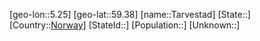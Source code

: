 ﻿---
location: [59.38,5.25]
type: City
tags:
- geo/City


SpocWebEntityId: 34772
isDeleted: false
confidential: public

---
[geo-lon::5.25]
[geo-lat::59.38]
[name::Tarvestad]
[State::]
[Country::[Norway](geo/Continent/Europe/Norway.md)]
[StateId::]
[Population::]
[Unknown::]

